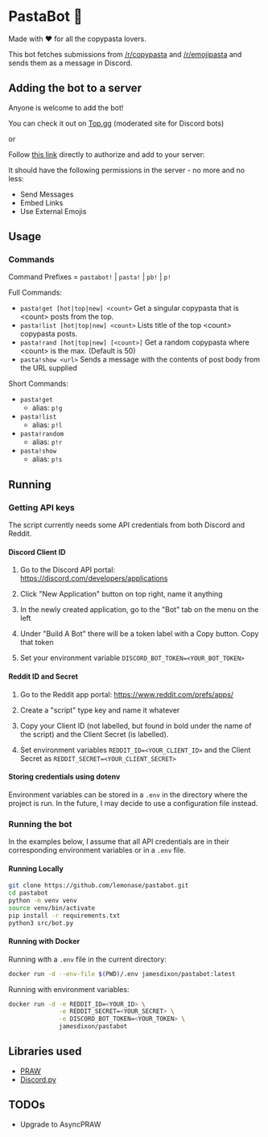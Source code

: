# PastaBot 🍝

Made with ♥ for all the copypasta lovers.

This bot fetches submissions from [/r/copypasta](https://reddit.com/r/copypasta)
and [/r/emojipasta](https://reddit.com/r/emojipasta) and sends them as a message
in Discord.

## Adding the bot to a server

Anyone is welcome to add the bot!

You can check it out on [Top.gg](https://top.gg/bot/802369923845455933) (moderated site for Discord bots)

or

Follow [this link](https://discord.com/api/oauth2/authorize?client_id=802369923845455933&permissions=280576&scope=bot)
directly to authorize and add to your server:

It should have the following permissions in the server - no more and no less:

- Send Messages
- Embed Links
- Use External Emojis

## Usage

### Commands

Command Prefixes = `pastabot!` | `pasta!` | `pb!` | `p!`

Full Commands:

- `pasta!get [hot|top|new] <count>`
  Get a singular copypasta that is \<count\> posts from the top.
- `pasta!list [hot|top|new] <count>`
  Lists title of the top \<count\> copypasta posts.
- `pasta!rand [hot|top|new] [<count>]`
  Get a random copypasta where \<count\> is the max. (Default is 50)
- `pasta!show <url>`
  Sends a message with the contents of post body from the URL supplied

Short Commands:

- `pasta!get`
  - alias: `p!g`
- `pasta!list`
  - alias: `p!l`
- `pasta!random`
  - alias: `p!r`
- `pasta!show`
  - alias: `p!s`

## Running

### Getting API keys

The script currently needs some API credentials from both Discord and Reddit.

#### Discord Client ID

1. Go to the Discord API portal:
   https://discord.com/developers/applications

2. Click "New Application" button on top right, name it anything

3. In the newly created application, go to the "Bot" tab on the menu on the left

4. Under "Build A Bot" there will be a token label with a Copy button.
   Copy that token

5. Set your environment variable `DISCORD_BOT_TOKEN=<YOUR_BOT_TOKEN>`

#### Reddit ID and Secret

1. Go to the Reddit app portal:
   https://www.reddit.com/prefs/apps/

2. Create a "script" type key and name it whatever

3. Copy your Client ID (not labelled, but found in bold under the name of the script)
   and the Client Secret (is labelled).

4. Set environment variables `REDDIT_ID=<YOUR_CLIENT_ID>`
   and the Client Secret as `REDDIT_SECRET=<YOUR_CLIENT_SECRET>`

#### Storing credentials using dotenv

Environment variables can be stored in a `.env` in the directory where the
project is run. In the future, I may decide to use a configuration file instead.

### Running the bot

In the examples below, I assume that all API credentials are in their
corresponding environment variables or in a `.env` file.

#### Running Locally

```sh
git clone https://github.com/lemonase/pastabot.git
cd pastabot
python -m venv venv
source venv/bin/activate
pip install -r requirements.txt
python3 src/bot.py
```

#### Running with Docker

Running with a `.env` file in the current directory:

```sh
docker run -d --env-file $(PWD)/.env jamesdixon/pastabot:latest
```

Running with environment variables:

```sh
docker run -d -e REDDIT_ID=<YOUR_ID> \
              -e REDDIT_SECRET=<YOUR_SECRET> \
              -e DISCORD_BOT_TOKEN=<YOUR_TOKEN> \
              jamesdixon/pastabot
```

## Libraries used

- [PRAW](https://github.com/praw-dev/praw)
- [Discord.py](https://github.com/Rapptz/discord.py)

## TODOs

- Upgrade to AsyncPRAW
